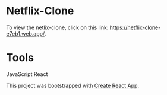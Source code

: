 # Netflix-Clone



To view the netlix-clone, click on this link: https://netflix-clone-e7eb1.web.app/.

# Tools
JavaScript
React




This project was bootstrapped with [Create React App](https://github.com/facebook/create-react-app).

